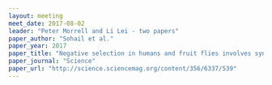 ```yaml
---
layout: meeting
meet_date: 2017-08-02
leader: "Peter Morrell and Li Lei - two papers"
paper_author: "Sohail et al."
paper_year: 2017
paper_title: "Negative selection in humans and fruit flies involves synergistic epistasis"
paper_journal: "Science"
paper_url: "http://science.sciencemag.org/content/356/6337/539"
---
```

